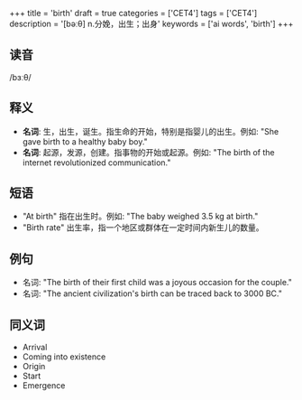 +++
title = 'birth'
draft = true
categories = ['CET4']
tags = ['CET4']
description = '[bəːθ] n.分娩，出生；出身'
keywords = ['ai words', 'birth']
+++

## 读音
/bɜːθ/

## 释义
- **名词**: 生，出生，诞生。指生命的开始，特别是指婴儿的出生。例如: "She gave birth to a healthy baby boy."
- **名词**: 起源，发源，创建。指事物的开始或起源。例如: "The birth of the internet revolutionized communication."

## 短语
- "At birth" 指在出生时。例如: "The baby weighed 3.5 kg at birth."
- "Birth rate" 出生率，指一个地区或群体在一定时间内新生儿的数量。

## 例句
- 名词: "The birth of their first child was a joyous occasion for the couple."
- 名词: "The ancient civilization's birth can be traced back to 3000 BC."

## 同义词
- Arrival
- Coming into existence
- Origin
- Start
- Emergence
